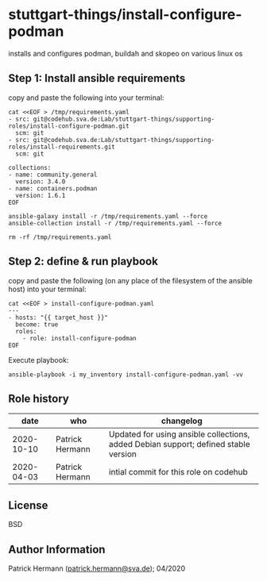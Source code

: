 stuttgart-things/install-configure-podman
=========================================

installs and configures podman, buildah and skopeo on various linux os

## Step 1: Install ansible requirements

copy and paste the following into your terminal:

```
cat <<EOF > /tmp/requirements.yaml
- src: git@codehub.sva.de:Lab/stuttgart-things/supporting-roles/install-configure-podman.git
  scm: git
- src: git@codehub.sva.de:Lab/stuttgart-things/supporting-roles/install-requirements.git
  scm: git

collections:
- name: community.general
  version: 3.4.0
- name: containers.podman
  version: 1.6.1
EOF

ansible-galaxy install -r /tmp/requirements.yaml --force
ansible-collection install -r /tmp/requirements.yaml --force

rm -rf /tmp/requirements.yaml
```

## Step 2: define & run playbook 

copy and paste the following (on any place of the filesystem of the ansible host) into your terminal:

```
cat <<EOF > install-configure-podman.yaml
---
- hosts: "{{ target_host }}"
  become: true
  roles:
    - role: install-configure-podman
EOF 
```

Execute playbook:
```
ansible-playbook -i my_inventory install-configure-podman.yaml -vv 
```

Role history
----------------
| date  | who | changelog |
|---|---|---|
|2020-10-10  | Patrick Hermann | Updated for using ansible collections, added Debian support; defined stable version
|2020-04-03  | Patrick Hermann | intial commit for this role on codehub

License
-------

BSD

Author Information
------------------

Patrick Hermann (patrick.hermann@sva.de); 04/2020
